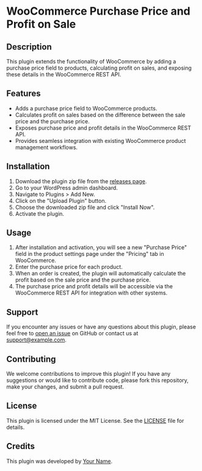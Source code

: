 # WooCommerce Purchase Price and Profit on Sale

## Description
This plugin extends the functionality of WooCommerce by adding a purchase price field to products, calculating profit on sales, and exposing these details in the WooCommerce REST API.

## Features
- Adds a purchase price field to WooCommerce products.
- Calculates profit on sales based on the difference between the sale price and the purchase price.
- Exposes purchase price and profit details in the WooCommerce REST API.
- Provides seamless integration with existing WooCommerce product management workflows.

## Installation
1. Download the plugin zip file from the [releases page](https://example.com).
2. Go to your WordPress admin dashboard.
3. Navigate to Plugins > Add New.
4. Click on the "Upload Plugin" button.
5. Choose the downloaded zip file and click "Install Now".
6. Activate the plugin.

## Usage
1. After installation and activation, you will see a new "Purchase Price" field in the product settings page under the "Pricing" tab in WooCommerce.
2. Enter the purchase price for each product.
3. When an order is created, the plugin will automatically calculate the profit based on the sale price and the purchase price.
4. The purchase price and profit details will be accessible via the WooCommerce REST API for integration with other systems.

## Support
If you encounter any issues or have any questions about this plugin, please feel free to [open an issue](https://github.com/example/plugin-repo/issues) on GitHub or contact us at support@example.com.

## Contributing
We welcome contributions to improve this plugin! If you have any suggestions or would like to contribute code, please fork this repository, make your changes, and submit a pull request.

## License
This plugin is licensed under the MIT License. See the [LICENSE](LICENSE) file for details.

## Credits
This plugin was developed by [Your Name](https://github.com/yourusername).

